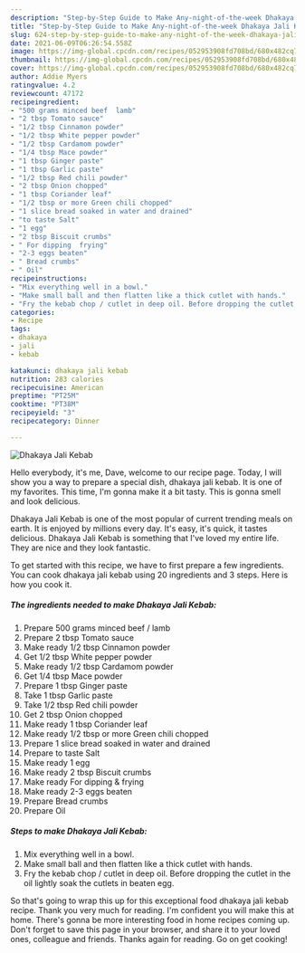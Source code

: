 ```yaml
---
description: "Step-by-Step Guide to Make Any-night-of-the-week Dhakaya Jali Kebab"
title: "Step-by-Step Guide to Make Any-night-of-the-week Dhakaya Jali Kebab"
slug: 624-step-by-step-guide-to-make-any-night-of-the-week-dhakaya-jali-kebab
date: 2021-06-09T06:26:54.558Z
image: https://img-global.cpcdn.com/recipes/052953908fd708bd/680x482cq70/dhakaya-jali-kebab-recipe-main-photo.jpg
thumbnail: https://img-global.cpcdn.com/recipes/052953908fd708bd/680x482cq70/dhakaya-jali-kebab-recipe-main-photo.jpg
cover: https://img-global.cpcdn.com/recipes/052953908fd708bd/680x482cq70/dhakaya-jali-kebab-recipe-main-photo.jpg
author: Addie Myers
ratingvalue: 4.2
reviewcount: 47172
recipeingredient:
- "500 grams minced beef  lamb"
- "2 tbsp Tomato sauce"
- "1/2 tbsp Cinnamon powder"
- "1/2 tbsp White pepper powder"
- "1/2 tbsp Cardamom powder"
- "1/4 tbsp Mace powder"
- "1 tbsp Ginger paste"
- "1 tbsp Garlic paste"
- "1/2 tbsp Red chili powder"
- "2 tbsp Onion chopped"
- "1 tbsp Coriander leaf"
- "1/2 tbsp or more Green chili chopped"
- "1 slice bread soaked in water and drained"
- "to taste Salt"
- "1 egg"
- "2 tbsp Biscuit crumbs"
- " For dipping  frying"
- "2-3 eggs beaten"
- " Bread crumbs"
- " Oil"
recipeinstructions:
- "Mix everything well in a bowl."
- "Make small ball and then flatten like a thick cutlet with hands."
- "Fry the kebab chop / cutlet in deep oil. Before dropping the cutlet in the oil lightly soak the cutlets in beaten egg."
categories:
- Recipe
tags:
- dhakaya
- jali
- kebab

katakunci: dhakaya jali kebab 
nutrition: 283 calories
recipecuisine: American
preptime: "PT25M"
cooktime: "PT38M"
recipeyield: "3"
recipecategory: Dinner

---
```



![Dhakaya Jali Kebab](https://img-global.cpcdn.com/recipes/052953908fd708bd/680x482cq70/dhakaya-jali-kebab-recipe-main-photo.jpg)

Hello everybody, it's me, Dave, welcome to our recipe page. Today, I will show you a way to prepare a special dish, dhakaya jali kebab. It is one of my favorites. This time, I'm gonna make it a bit tasty. This is gonna smell and look delicious.



Dhakaya Jali Kebab is one of the most popular of current trending meals on earth. It is enjoyed by millions every day. It's easy, it's quick, it tastes delicious. Dhakaya Jali Kebab is something that I've loved my entire life. They are nice and they look fantastic.


To get started with this recipe, we have to first prepare a few ingredients. You can cook dhakaya jali kebab using 20 ingredients and 3 steps. Here is how you cook it.

<!--inarticleads1-->

##### The ingredients needed to make Dhakaya Jali Kebab:

1. Prepare 500 grams minced beef / lamb
1. Prepare 2 tbsp Tomato sauce
1. Make ready 1/2 tbsp Cinnamon powder
1. Get 1/2 tbsp White pepper powder
1. Make ready 1/2 tbsp Cardamom powder
1. Get 1/4 tbsp Mace powder
1. Prepare 1 tbsp Ginger paste
1. Take 1 tbsp Garlic paste
1. Take 1/2 tbsp Red chili powder
1. Get 2 tbsp Onion chopped
1. Make ready 1 tbsp Coriander leaf
1. Make ready 1/2 tbsp or more Green chili chopped
1. Prepare 1 slice bread soaked in water and drained
1. Prepare to taste Salt
1. Make ready 1 egg
1. Make ready 2 tbsp Biscuit crumbs
1. Make ready  For dipping &amp; frying
1. Make ready 2-3 eggs beaten
1. Prepare  Bread crumbs
1. Prepare  Oil




<!--inarticleads2-->

##### Steps to make Dhakaya Jali Kebab:

1. Mix everything well in a bowl.
1. Make small ball and then flatten like a thick cutlet with hands.
1. Fry the kebab chop / cutlet in deep oil. Before dropping the cutlet in the oil lightly soak the cutlets in beaten egg.




So that's going to wrap this up for this exceptional food dhakaya jali kebab recipe. Thank you very much for reading. I'm confident you will make this at home. There's gonna be more interesting food in home recipes coming up. Don't forget to save this page in your browser, and share it to your loved ones, colleague and friends. Thanks again for reading. Go on get cooking!

